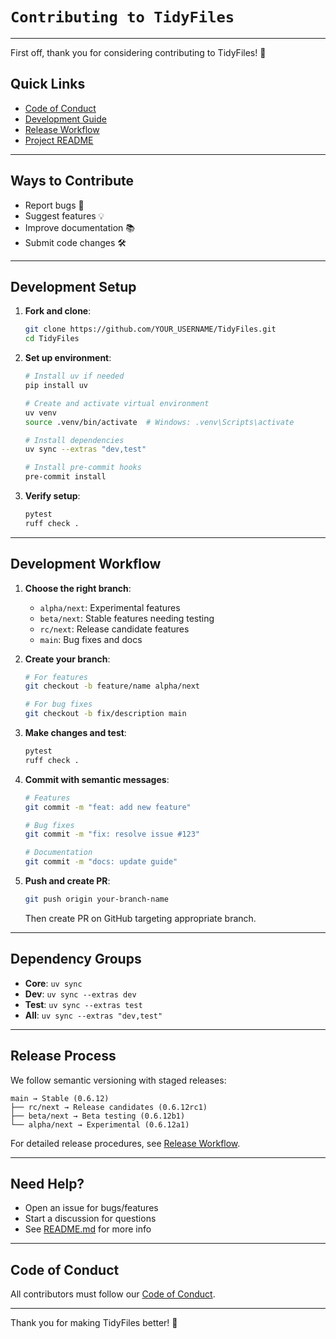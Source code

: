 # `Contributing to TidyFiles`

---

First off, thank you for considering contributing to TidyFiles! 🎉

## Quick Links

- [Code of Conduct](CODE_OF_CONDUCT.md)
- [Development Guide](docs/internal/DEVELOPMENT.md)
- [Release Workflow](docs/internal/RELEASE_WORKFLOW.md)
- [Project README](README.md)

---

## Ways to Contribute

- Report bugs 🐞
- Suggest features 💡
- Improve documentation 📚
- Submit code changes 🛠️

---

## Development Setup

1. **Fork and clone**:

   ```bash
   git clone https://github.com/YOUR_USERNAME/TidyFiles.git
   cd TidyFiles
   ```

2. **Set up environment**:

   ```bash
   # Install uv if needed
   pip install uv

   # Create and activate virtual environment
   uv venv
   source .venv/bin/activate  # Windows: .venv\Scripts\activate

   # Install dependencies
   uv sync --extras "dev,test"

   # Install pre-commit hooks
   pre-commit install
   ```

3. **Verify setup**:

   ```bash
   pytest
   ruff check .
   ```

---

## Development Workflow

1. **Choose the right branch**:
   - `alpha/next`: Experimental features
   - `beta/next`: Stable features needing testing
   - `rc/next`: Release candidate features
   - `main`: Bug fixes and docs

2. **Create your branch**:

   ```bash
   # For features
   git checkout -b feature/name alpha/next

   # For bug fixes
   git checkout -b fix/description main
   ```

3. **Make changes and test**:

   ```bash
   pytest
   ruff check .
   ```

4. **Commit with semantic messages**:

   ```bash
   # Features
   git commit -m "feat: add new feature"

   # Bug fixes
   git commit -m "fix: resolve issue #123"

   # Documentation
   git commit -m "docs: update guide"
   ```

5. **Push and create PR**:

   ```bash
   git push origin your-branch-name
   ```

   Then create PR on GitHub targeting appropriate branch.

---

## Dependency Groups

- **Core**: `uv sync`
- **Dev**: `uv sync --extras dev`
- **Test**: `uv sync --extras test`
- **All**: `uv sync --extras "dev,test"`

---

## Release Process

We follow semantic versioning with staged releases:

```code
main → Stable (0.6.12)
├── rc/next → Release candidates (0.6.12rc1)
├── beta/next → Beta testing (0.6.12b1)
└── alpha/next → Experimental (0.6.12a1)
```

For detailed release procedures, see [Release Workflow](docs/internal/RELEASE_WORKFLOW.md).

---

## Need Help?

- Open an issue for bugs/features
- Start a discussion for questions
- See [README.md](README.md) for more info

---

## Code of Conduct

All contributors must follow our [Code of Conduct](CODE_OF_CONDUCT.md).

---
Thank you for making TidyFiles better! 🚀
